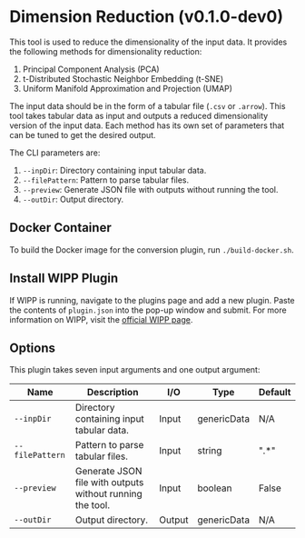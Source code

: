 ﻿# Dimension Reduction (v0.1.0-dev0)

This tool is used to reduce the dimensionality of the input data.
It provides the following methods for dimensionality reduction:

1. Principal Component Analysis (PCA)
2. t-Distributed Stochastic Neighbor Embedding (t-SNE)
3. Uniform Manifold Approximation and Projection (UMAP)

The input data should be in the form of a tabular file (`.csv` or `.arrow`).
This tool takes tabular data as input and outputs a reduced dimensionality version of the input data.
Each method has its own set of parameters that can be tuned to get the desired output.

The CLI parameters are:

1. `--inpDir`: Directory containing input tabular data.
2. `--filePattern`: Pattern to parse tabular files.
3. `--preview`: Generate JSON file with outputs without running the tool.
4. `--outDir`: Output directory.

## Docker Container

To build the Docker image for the conversion plugin, run `./build-docker.sh`.

## Install WIPP Plugin

If WIPP is running, navigate to the plugins page and add a new plugin.
Paste the contents of `plugin.json` into the pop-up window and submit.
For more information on WIPP, visit the [official WIPP page](https://isg.nist.gov/deepzoomweb/software/wipp).

## Options

This plugin takes seven input arguments and one output argument:

| Name             | Description                                                                  | I/O    | Type          | Default |
| ---------------- | ---------------------------------------------------------------------------- | ------ | ------------- | ------- |
| `--inpDir`       | Directory containing input tabular data.                                     | Input  | genericData   | N/A     |
| `--filePattern`  | Pattern to parse tabular files.                                              | Input  | string        | ".*"    |
| `--preview`      | Generate JSON file with outputs without running the tool.                    | Input  | boolean       | False   |
| `--outDir`       | Output directory.                                                            | Output | genericData   | N/A     |
